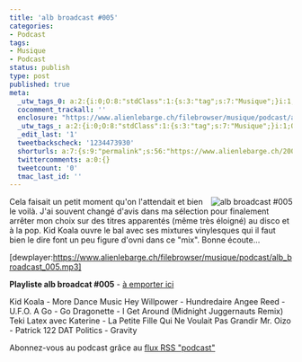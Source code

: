 ```yaml
---
title: 'alb broadcast #005'
categories:
- Podcast
tags:
- Musique
- Podcast
status: publish
type: post
published: true
meta:
  _utw_tags_0: a:2:{i:0;O:8:"stdClass":1:{s:3:"tag";s:7:"Musique";}i:1;O:8:"stdClass":1:{s:3:"tag";s:7:"Podcast";}}
  cocomment_trackall: ''
  enclosure: "https://www.alienlebarge.ch/filebrowser/musique/podcast/alb_broadcast_005.mp3\r\n30389616\r\naudio/mpeg"
  _utw_tags_: a:2:{i:0;O:8:"stdClass":1:{s:3:"tag";s:7:"Musique";}i:1;O:8:"stdClass":1:{s:3:"tag";s:7:"Podcast";}}
  _edit_last: '1'
  tweetbackscheck: '1234473930'
  shorturls: a:7:{s:9:"permalink";s:56:"https://www.alienlebarge.ch/2007/07/03/alb-broadcast-005/";s:7:"tinyurl";s:25:"https://tinyurl.com/cxnjht";s:4:"isgd";s:17:"https://is.gd/ikd6";s:5:"bitly";s:18:"https://bit.ly/dj7G";s:5:"snipr";s:22:"https://snipr.com/b9x5h";s:5:"snurl";s:22:"https://snurl.com/b9x5h";s:7:"snipurl";s:24:"https://snipurl.com/b9x5h";}
  twittercomments: a:0:{}
  tweetcount: '0'
  tmac_last_id: ''
---
```

<a title="alb broadcast #005" href="https://dlgjp9x71cipk.cloudfront.net/2007/07/alb-broadcast-logo.png"><img title="alb broadcast #005" src="https://dlgjp9x71cipk.cloudfront.net/2007/07/alb-broadcast-logo.thumbnail.png" alt="alb broadcast #005" align="right" /></a>Cela faisait un petit moment qu'on l'attendait et bien le voilà.
J'ai souvent changé d'avis dans ma sélection pour finalement arrêter mon choix sur des titres apparentés (même très éloigné) au disco et à la pop. Kid Koala ouvre le bal avec ses mixtures vinylesques qui il faut bien le dire font un peu figure d'ovni dans ce "mix".
Bonne écoute...

[dewplayer:https://www.alienlebarge.ch/filebrowser/musique/podcast/alb_broadcast_005.mp3]

<!--more-->

<strong>Playliste alb broadcat #005</strong> - <a title="Télécharger alb broadcast #005" href="https://www.alienlebarge.ch/filebrowser/musique/podcast/alb_broadcast_005.mp3">à emporter ici</a>

Kid Koala - More Dance Music
Hey Willpower - Hundredaire
Angee Reed - U.F.O. A Go - Go
Dragonette - I Get Around (Midnight Juggernauts Remix)
Teki Latex avec Katerine - La Petite Fille Qui Ne Voulait Pas Grandir
Mr. Oizo - Patrick 122
DAT Politics - Gravity

Abonnez-vous au podcast grâce au <a title="Flux RSS Podcast" href="feed://www.alienlebarge.ch/?feed=rss2&amp;category_name=podcast">flux RSS "podcast"</a>
